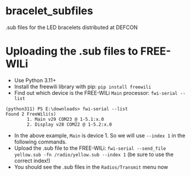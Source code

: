 # bracelet_subfiles
.sub files for the LED bracelets distributed at DEFCON

# Uploading the .sub files to FREE-WILi

* Use Python 3.11+
* Install the freewili library with pip: `pip install freewili`
* Find out which device is the FREE-WILi `Main` processor: `fwi-serial --list`

```
(python311) PS E:\downloads> fwi-serial --list
Found 2 FreeWili(s)
        1. Main v29 COM23 @ 1-5.1:x.0
        2. Display v28 COM22 @ 1-5.2:x.0
```

* In the above example, `Main` is device 1.  So we will use `--index 1` in the following commands.
* Upload the .sub file to the FREE-WILi: `fwi-serial --send_file yellow.sub -fn /radio/yellow.sub --index 1` (be sure to use the correct index!)
* You should see the .sub files in the `Radios/Transmit` menu now
